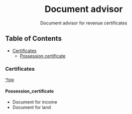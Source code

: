 <h1 align="center">Document advisor</h1>

<p align="center">Document advisor for revenue certificates</p>

## Table of Contents
- [Certificates](#certificates)
    - [Possession certificate](#Possession_certificate)
    
### Certificates
[^top](#table-of-contents)

#### Possession_certificate
- Document for income
- Document for land

